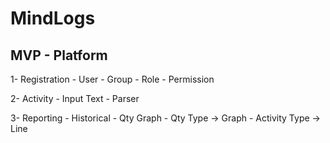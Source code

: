 MindLogs
==============

MVP - Platform
--------------
1- Registration
    - User
    - Group
    - Role
    - Permission

2- Activity
    - Input Text
    - Parser

3- Reporting
    - Historical
        - Qty Graph
            - Qty Type      -> Graph
            - Activity Type -> Line